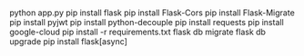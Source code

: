 #
python app.py
pip install flask
pip install Flask-Cors
pip install Flask-Migrate
pip install pyjwt
pip install python-decouple
pip install requests
pip install google-cloud
pip install -r requirements.txt
flask db migrate
flask db upgrade
pip install flask[async]
